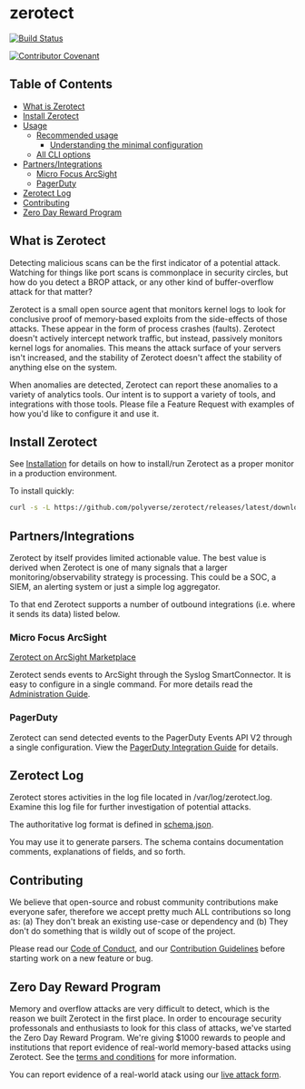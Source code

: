 # zerotect

[![Build Status](https://travis-ci.org/polyverse/zerotect.svg?branch=master)](https://travis-ci.org/polyverse/zerotect)

[![Contributor Covenant](https://img.shields.io/badge/Contributor%20Covenant-v2.0%20adopted-ff69b4.svg)](CODE_OF_CONDUCT.md)

## Table of Contents

* [What is Zerotect](#what-is-zerotect)
* [Install Zerotect](#install-zerotect)
* [Usage](#usage)
  * [Recommended usage](#recommended-usage)
    * [Understanding the minimal configuration](#understanding-the-minimal-configuration)
  * [All CLI options](#all-cli-options)
* [Partners/Integrations](#partners-integrations)
  * [Micro Focus ArcSight](#micro-focus-arcsight)
  * [PagerDuty](#pagerduty)
* [Zerotect Log](#zerotect-log)
* [Contributing](#contributing)
* [Zero Day Reward Program](#zero-day-reward-program)

## What is Zerotect

Detecting malicious scans can be the first indicator of a potential attack.
Watching for things like port scans is commonplace in security circles, but how
do you detect a BROP attack, or any other kind of buffer-overflow attack for
that matter?

Zerotect is a small open source agent that monitors kernel logs to
look for conclusive proof of memory-based exploits from the side-effects of those
attacks. These appear in the form of process crashes (faults). Zerotect doesn't
actively intercept network traffic, but instead, passively monitors kernel logs for
anomalies. This means the attack surface of your servers isn't increased, and the stability
of Zerotect doesn't affect the stability of anything else on the system.

When anomalies are detected, Zerotect can report these anomalies to a variety of analytics
tools. Our intent is to support a variety of tools, and integrations with those tools. Please
file a Feature Request with examples of how you'd like to configure it and use it.

## Install Zerotect

See [Installation](/install/README.md) for details on how to install/run Zerotect as a proper monitor in a production environment.

To install quickly:

```.bash
curl -s -L https://github.com/polyverse/zerotect/releases/latest/download/install.sh | sh
```

## Partners/Integrations

Zerotect by itself provides limited actionable value. The best value is derived when Zerotect is one of many signals that a larger monitoring/observability strategy is processing. This could be a SOC, a SIEM, an alerting system or just a simple log aggregator.

To that end Zerotect supports a number of outbound integrations (i.e. where it sends its data) listed below.

### Micro Focus ArcSight

[Zerotect on ArcSight Marketplace](https://marketplace.microfocus.com/arcsight/content/zerotect)

Zerotect sends events to ArcSight through the Syslog SmartConnector. It is easy to configure in a single command. For more details read the [Administration Guide](/integrations/MicrofocusArcSight/MF_Polyverse_ZeroTect_0.4_ArcSight_CEF_Integration_Guide_2020.pdf).

### PagerDuty

Zerotect can send detected events to the PagerDuty Events API V2 through a single configuration. View the [PagerDuty Integration Guide](/integrations/PagerDuty/README.md) for details.

## Zerotect Log

Zerotect stores activities in the log file located in /var/log/zerotect.log. Examine this log file for further investigation of potential attacks.

The authoritative log format is defined in [schema.json](/reference/schema.json).

You may use it to generate parsers. The schema contains documentation comments, explanations of fields, and so forth.

## Contributing

We believe that open-source and robust community contributions make everyone safer,
therefore we accept pretty much ALL contributions so long as: (a) They don't break an
existing use-case or dependency and (b) They don't do something that is wildly out of scope of the project.

Please read our [Code of Conduct](CODE_OF_CONDUCT.md), and our [Contribution Guidelines](CONTRIBUTING.md) before starting work on a new feature or bug.

## Zero Day Reward Program

Memory and overflow attacks are very difficult to detect, which is the reason we built Zerotect in the first place.
In order to encourage security professonals and enthusiasts to look for this class of attacks, we've started the
Zero Day Reward Program. We're giving $1000 rewards to people and institutions that report evidence of real-world
memory-based attacks using Zerotect. See the [terms and conditions](https://polyverse.com/zerotect-terms-and-conditions/)
for more information.

You can report evidence of a real-world atack using our [live attack form](https://info.polyverse.com/zerotect-contest).
